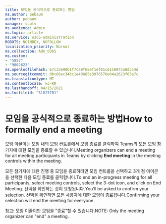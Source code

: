 ```yaml
---
title: 모임을 공식적으로 종료하는 방법
ms.author: pebaum
author: pebaum
manager: scotv
ms.audience: Admin
ms.topic: article
ms.service: o365-administration
ROBOTS: NOINDEX, NOFOLLOW
localization_priority: Normal
ms.collection: Adm_O365
ms.custom:
- "5852"
- "9002623"
ms.openlocfilehash: 67c33e90b1f7ca9f68af1ef01ce158075a0dc54d
ms.sourcegitcommit: 8bc60ec34bc1e40685e3976576e04a2623f63a7c
ms.translationtype: MT
ms.contentlocale: ko-KR
ms.lasthandoff: 04/15/2021
ms.locfileid: "51825701"
---
```

# <a name="how-to-formally-end-a-meeting"></a><span data-ttu-id="27d6a-102">모임을 공식적으로 종료하는 방법</span><span class="sxs-lookup"><span data-stu-id="27d6a-102">How to formally end a meeting</span></span>

<span data-ttu-id="27d6a-103">모임 이끌이는 모임 내의 모임 컨트롤에서 모임  종료를 클릭하여 Teams의 모든 모임 참가자에 대한 모임을 종료할 수 있습니다.</span><span class="sxs-lookup"><span data-stu-id="27d6a-103">Meeting organizers can end a meeting for all meeting participants in Teams by clicking **End meeting** in the meeting controls within the meeting.</span></span>  

<span data-ttu-id="27d6a-104">모든 참가자에 대한 진행 중 모임을 종료하려면 모임 컨트롤을 선택하고 3개 점 아이콘을 선택한 다음 모임 종료를 클릭합니다.</span><span class="sxs-lookup"><span data-stu-id="27d6a-104">To end an in-progress meeting for all participants, select meeting controls, select the 3-dot icon, and click on End Meeting.</span></span> <span data-ttu-id="27d6a-105">선택을 확인하는 것이 요청됩니다.</span><span class="sxs-lookup"><span data-stu-id="27d6a-105">You’ll be asked to confirm your selection.</span></span> <span data-ttu-id="27d6a-106">선택을 확인하면 모든 사용자에 대한 모임이 종료됩니다.</span><span class="sxs-lookup"><span data-stu-id="27d6a-106">Confirming your selection will end the meeting for everyone.</span></span>

<span data-ttu-id="27d6a-107">참고: 모임 이끌이만 모임을 "종료"할 수 있습니다.</span><span class="sxs-lookup"><span data-stu-id="27d6a-107">NOTE: Only the meeting organizer can "end" a meeting.</span></span>